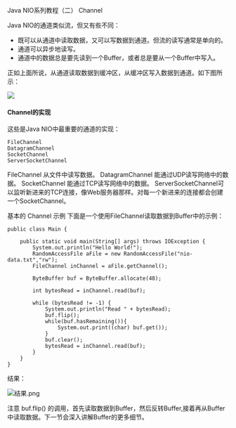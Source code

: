 Java NIO系列教程（二） Channel

Java NIO的通道类似流，但又有些不同：

- 既可以从通道中读取数据，又可以写数据到通道。但流的读写通常是单向的。
- 通道可以异步地读写。
- 通道中的数据总是要先读到一个Buffer，或者总是要从一个Buffer中写入。

正如上面所说，从通道读取数据到缓冲区，从缓冲区写入数据到通道。如下图所示：

![](http://upload-images.jianshu.io/upload_images/2761423-06ff8a05ffb8c4fc.png?imageMogr2/auto-orient/strip%7CimageView2/2/w/1240)

#### Channel的实现
这些是Java NIO中最重要的通道的实现：
```
FileChannel
DatagramChannel
SocketChannel
ServerSocketChannel
```

FileChannel 从文件中读写数据。
DatagramChannel 能通过UDP读写网络中的数据。
SocketChannel 能通过TCP读写网络中的数据。
ServerSocketChannel可以监听新进来的TCP连接，像Web服务器那样。对每一个新进来的连接都会创建一个SocketChannel。

基本的 Channel 示例
下面是一个使用FileChannel读取数据到Buffer中的示例：
```
public class Main {

    public static void main(String[] args) throws IOException {
        System.out.println("Hello World!");
        RandomAccessFile aFile = new RandomAccessFile("nio-data.txt","rw");
        FileChannel inChannel = aFile.getChannel();

        ByteBuffer buf = ByteBuffer.allocate(48);

        int bytesRead = inChannel.read(buf);

        while (bytesRead != -1) {
            System.out.println("Read " + bytesRead);
            buf.flip();
            while(buf.hasRemaining()){
                System.out.print((char) buf.get());
            }
            buf.clear();
            bytesRead = inChannel.read(buf);
        }
    }
}
```
结果：

![结果.png](http://upload-images.jianshu.io/upload_images/2761423-9ad5591632fc2ab8.png?imageMogr2/auto-orient/strip%7CimageView2/2/w/1240)


注意 buf.flip() 的调用，首先读取数据到Buffer，然后反转Buffer,接着再从Buffer中读取数据。下一节会深入讲解Buffer的更多细节。